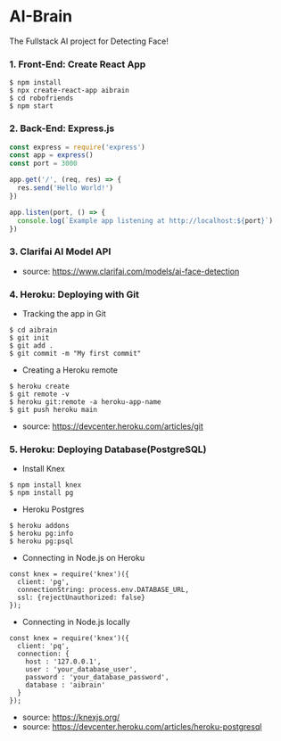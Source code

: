 # AI-Brain 
The Fullstack AI project for Detecting Face!

### 1. Front-End: Create React App
```
$ npm install 
$ npx create-react-app aibrain
$ cd robofriends
$ npm start 
```

### 2. Back-End: Express.js
```node.js
const express = require('express')
const app = express()
const port = 3000

app.get('/', (req, res) => {
  res.send('Hello World!')
})

app.listen(port, () => {
  console.log(`Example app listening at http://localhost:${port}`)
})
```


### 3. Clarifai AI Model API 
* source: https://www.clarifai.com/models/ai-face-detection

### 4. Heroku: Deploying with Git 
* Tracking the app in Git
```
$ cd aibrain
$ git init
$ git add .
$ git commit -m "My first commit"
```
* Creating a Heroku remote
```
$ heroku create
$ git remote -v
$ heroku git:remote -a heroku-app-name
$ git push heroku main
```
* source: https://devcenter.heroku.com/articles/git


### 5. Heroku: Deploying Database(PostgreSQL) 

* Install Knex
```
$ npm install knex 
$ npm install pg
```

* Heroku Postgres
```
$ heroku addons
$ heroku pg:info
$ heroku pg:psql
```

* Connecting in Node.js on Heroku
```
const knex = require('knex')({
  client: 'pg',
  connectionString: process.env.DATABASE_URL,
  ssl: {rejectUnauthorized: false}
});
```

* Connecting in Node.js locally
```
const knex = require('knex')({
  client: 'pq',
  connection: {
    host : '127.0.0.1',
    user : 'your_database_user',
    password : 'your_database_password',
    database : 'aibrain'
  }
});
```

* source: https://knexjs.org/
* source: https://devcenter.heroku.com/articles/heroku-postgresql
